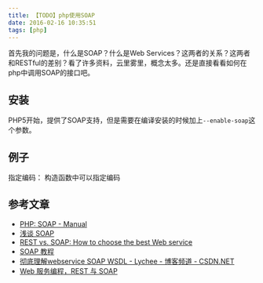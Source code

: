 ```yaml
---
title: 【TODO】php使用SOAP
date: 2016-02-16 10:35:51
tags: [php]
---
```


首先我的问题是，什么是SOAP？什么是Web Services？这两者的关系？这两者和RESTful的差别？看了许多资料，云里雾里，概念太多。还是直接看看如何在php中调用SOAP的接口吧。

## 安装
PHP5开始，提供了SOAP支持，但是需要在编译安装的时候加上`--enable-soap`这个参数。

## 例子


指定编码：
构造函数中可以指定编码


## 参考文章
- [PHP: SOAP - Manual](http://php.net/manual/zh/book.soap.php)
- [浅谈 SOAP](http://www.ibm.com/developerworks/cn/xml/x-sisoap/)
- [REST vs. SOAP: How to choose the best Web service](http://searchsoa.techtarget.com/tip/REST-vs-SOAP-How-to-choose-the-best-Web-service)
- [SOAP 教程](http://www.w3school.com.cn/soap/)
- [彻底理解webservice SOAP WSDL - Lychee - 博客频道 - CSDN.NET](http://blog.csdn.net/zhuizhuziwo/article/details/8153327)
- [Web 服务编程，REST 与 SOAP](http://www.ibm.com/developerworks/cn/webservices/0907_rest_soap/)
